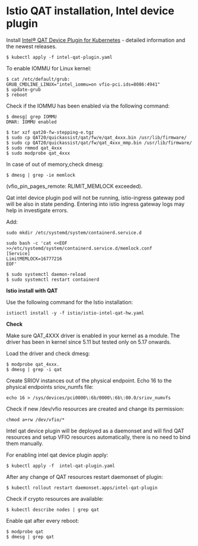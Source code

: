 # Istio QAT installation, Intel device plugin


Install  [Intel® QAT Device Plugin for Kubernetes](https://github.com/intel/intel-device-plugins-for-kubernetes) - detailed information and the newest releases.
```
$ kubectl apply -f intel-qat-plugin.yaml
```

To enable IOMMU for Linux kernel:
```
$ cat /etc/default/grub:
GRUB_CMDLINE_LINUX="intel_iommu=on vfio-pci.ids=8086:4941"
$ update-grub
$ reboot
```

Check if the IOMMU has been enabled via the following command:
```
$ dmesg| grep IOMMU
DMAR: IOMMU enabled
```
```
$ tar xzf qat20-fw-stepping-e.tgz
$ sudo cp QAT20/quickassist/qat/fw/e/qat_4xxx.bin /usr/lib/firmware/
$ sudo cp QAT20/quickassist/qat/fw/qat_4xxx_mmp.bin /usr/lib/firmware/
$ sudo rmmod qat_4xxx
$ sudo modprobe qat_4xxx
```

In case of out of memory,check dmesg:
```
$ dmesg | grep -ie memlock
```
(vfio_pin_pages_remote: RLIMIT_MEMLOCK exceeded). 

Qat intel device plugin pod will not be running, istio-ingress gateway pod will be also in state pending. Entering into istio ingress gateway logs may help in investigate errors. 

Add:
```
sudo mkdir /etc/systemd/system/containerd.service.d

sudo bash -c 'cat <<EOF >>/etc/systemd/system/containerd.service.d/memlock.conf
[Service]
LimitMEMLOCK=16777216
EOF'

$ sudo systemctl daemon-reload
$ sudo systemctl restart containerd
```


**Istio install with QAT**

Use the following command for the Istio installation:

```
istioctl install -y -f istio/istio-intel-qat-hw.yaml
```

**Check**

Make sure QAT_4XXX driver is enabled in your kernel as a module. The driver has been in kernel since 5.11 but tested only on 5.17 onwards.

Load the driver and check dmesg:
```
$ modprobe qat_4xxx.
$ dmesg | grep -i qat 
 ```

Create SRIOV instances out of the physical endpoint. Echo 16 to the physical endpoints sriov_numfs file:

```
echo 16 > /sys/devices/pci0000\:6b/0000\:6b\:00.0/sriov_numvfs
```


Check if new /dev/vfio resources are created and change its permission:
```
chmod a+rw /dev/vfio/*
```

Intel qat device plugin will be deployed as a daemonset and will find QAT resources and setup VFIO resources automatically, there is no need to bind them manually.

For enabling intel qat device plugin apply:
```
$ kubectl apply -f  intel-qat-plugin.yaml 
```

After any change of QAT resources restart daemonset of plugin:

```
$ kubectl rollout restart daemonset.apps/intel-qat-plugin 
```

Check if crypto resources are available:
 ```
$ kubectl describe nodes | grep qat
```

Enable qat after every reboot:
```
$ modprobe qat
$ dmesg | grep qat
```


